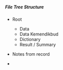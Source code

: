 ##### File Tree Structure
- Root
	- Data
	- Data Kemendikbud
	- Dictionary
	- Result / Summary

- Notes from record
- 